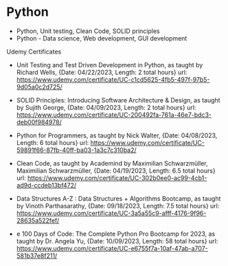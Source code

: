 # Python
- Python, Unit testing, Clean Code, SOLID principles
- Python - Data science, Web development, GUI development


Udemy Certificates

- Unit Testing and Test Driven Development in Python, as taught by Richard Wells, {Date: 04/22/2023, Length: 2 total hours}
url: https://www.udemy.com/certificate/UC-c1cd5625-4fb5-497f-97b5-9d05a0c2d725/

- SOLID Principles: Introducing Software Architecture & Design, as taught by Sujith George, {Date: 04/09/2023, Length: 2 total hours}
url: https://www.udemy.com/certificate/UC-200492fa-761a-46e7-bdc3-deb00f984978/

- Python for Programmers, as taught by Nick Walter, {Date: 04/08/2023, Length: 6 total hours}
url: https://www.udemy.com/certificate/UC-59891f66-87fb-40ff-ba03-1a3c7c310ba2/

-  Clean Code, as taught by Academind by Maximilian Schwarzmüller, Maximilian Schwarzmüller, {Date: 04/19/2023, Length: 6.5 total hours}
url: https://www.udemy.com/certificate/UC-302b0ee0-ac99-4cb1-ad9d-ccdeb13bf472/

-   Data Structures A-Z : Data Structures + Algorithms Bootcamp, as taught by Vinoth Parthasarathy, {Date: 09/18/2023, Length: 7.5 total hours}
url: https://www.udemy.com/certificate/UC-3a5a55c9-afff-4176-9f96-28635a522fef/

-   e 100 Days of Code: The Complete Python Pro Bootcamp for 2023, as taught by Dr. Angela Yu, {Date: 10/09/2023, Length: 58 total hours}
url: https://www.udemy.com/certificate/UC-e6755f7a-10af-47ab-a707-581b37e8f211/
